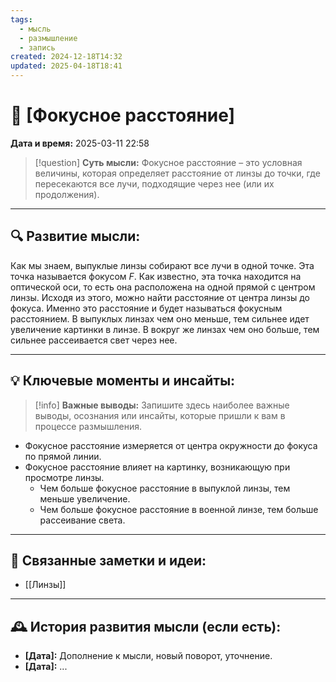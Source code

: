 ```yaml
---
tags:
  - мысль
  - размышление
  - запись
created: 2024-12-18T14:32
updated: 2025-04-18T18:41
---
```


# 💭  [Фокусное расстояние]

**Дата и время:** 2025-03-11 22:58

> [!question] **Суть мысли:**
> Фокусное расстояние – это условная величины, которая определяет расстояние от линзы до точки, где пересекаются все лучи, подходящие через нее (или их продолжения).

---

## 🔍 Развитие мысли:

Как мы знаем, выпуклые линзы собирают все лучи в одной точке. Эта точка называется фокусом $F$. Как известно, эта точка находится на оптической оси, то есть она расположена на одной прямой с центром линзы. Исходя из этого, можно найти расстояние от центра линзы до фокуса. Именно это расстояние и будет называться фокусным расстоянием. В выпуклых линзах чем оно меньше, тем сильнее идет увеличение картинки в линзе. В вокруг же линзах чем оно больше, тем сильнее рассеивается свет через нее.

---

## 💡 Ключевые моменты и инсайты:

> [!info] **Важные выводы:**
> Запишите здесь наиболее важные выводы, осознания или инсайты, которые пришли к вам в процессе размышления.

- Фокусное расстояние измеряется от центра окружности до фокуса по прямой линии.
- Фокусное расстояние влияет на картинку, возникающую при просмотре линзы. 
	- Чем больше фокусное расстояние в выпуклой линзы, тем меньше увеличение. 
	- Чем больше фокусное расстояние в военной линзе, тем больше рассеивание света.

---

## 🔄 Связанные заметки и идеи:

- [[Линзы]]

---

## 🕰️ История развития мысли (если есть):

* **[Дата]:**  Дополнение к мысли, новый поворот, уточнение.
* **[Дата]:**  ...